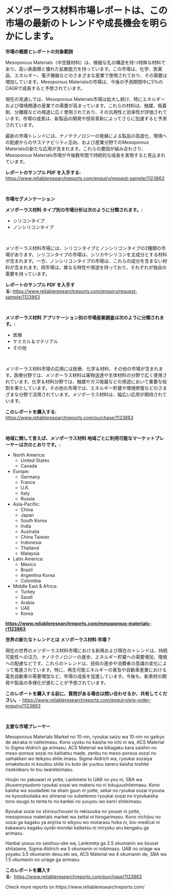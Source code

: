 <p><h1>メソポーラス材料市場レポートは、この市場の最新のトレンドや成長機会を明らかにします。</h1></p><p><strong>市場の概要とレポートの対象範囲</strong></p>
<p><p>Mesoporous Materials（中空膜材料）は、微細な孔の構造を持つ特殊な材料であり、高い表面積と優れた拡散能力を持っています。この市場は、化学、医薬品、エネルギー、電子機器などのさまざまな産業で使用されており、その需要は増加しています。Mesoporous Materialsの市場は、今後の予測期間中に5%のCAGRで成長すると予想されています。</p><p>現在の見通しでは、Mesoporous Materials市場は拡大し続け、特にエネルギーおよび環境関連の産業での需要が高まっています。これらの材料は、触媒、吸着剤、分離膜などの用途に広く使用されており、その汎用性と効率性が評価されています。市場の成長は、新製品の開発や技術革新によってさらに加速すると予測されています。</p><p>最新の市場トレンドには、ナノテクノロジーの発展による製品の高度化、環境への配慮からのサステナビリティ志向、および産業分野でのMesoporous Materialsの新たな応用が含まれます。これらの要因が組み合わさり、Mesoporous Materials市場が今後数年間で持続的な成長を実現すると見込まれています。</p></p>
<p><strong>レポートのサンプル PDF を入手する:</strong> <a href="https://www.reliableresearchreports.com/enquiry/request-sample/1123863">https://www.reliableresearchreports.com/enquiry/request-sample/1123863</a></p>
<p>&nbsp;</p>
<p><strong>市場セグメンテーション</strong></p>
<p><strong>メソポーラス材料 タイプ別の市場分析は次のように分類されます。:</strong></p>
<p><ul><li>シリコンタイプ</li><li>ノンシリコンタイプ</li></ul></p>
<p>&nbsp;</p>
<p><p>メソポーラス材料市場には、シリコンタイプとノンシリコンタイプの2種類の市場があります。シリコンタイプの市場は、シリカやシリコンを主成分とする材料が含まれます。一方、ノンシリコンタイプの市場は、これらの成分を含まない材料が含まれます。両市場は、異なる特性や用途を持っており、それぞれが独自の需要を持っています。</p></p>
<p><strong>レポートのサンプル PDF を入手する:</strong>&nbsp;<a href="https://www.reliableresearchreports.com/enquiry/request-sample/1123863">https://www.reliableresearchreports.com/enquiry/request-sample/1123863</a></p>
<p>&nbsp;</p>
<p><strong> メソポーラス材料 アプリケーション別の市場産業調査は次のように分類されます。:</strong></p>
<p><ul><li>医療</li><li>ケミカル＆マテリアル</li><li>その他</li></ul></p>
<p>&nbsp;</p>
<p><p>メソポーラス材料市場の応用には医療、化学＆材料、その他の市場が含まれます。医療分野では、メソポーラス材料は薬物送達や生体材料の分野で広く使用されています。化学＆材料分野では、触媒やガス吸蔵などの用途において重要な役割を果たしています。その他の市場では、エネルギー貯蔵や環境修復などのさまざまな分野で活用されています。メソポーラス材料は、幅広い応用が期待されています。</p></p>
<p><strong>このレポートを購入する:</strong>&nbsp; <a href="https://www.reliableresearchreports.com/purchase/1123863">https://www.reliableresearchreports.com/purchase/1123863</a></p>
<p>&nbsp;</p>
<p><strong>地域に関して言えば、メソポーラス材料 地域ごとに利用可能なマーケットプレーヤーは次のとおりです。:</strong></p>
<p><ul>
    <li>
        North America:
        <ul>
            <li>United States</li>
            <li>Canada</li>
        </ul>
    </li>
    <li>
        Europe:
        <ul>
            <li>Germany</li>
            <li>France</li>
            <li>U.K.</li>
            <li>Italy</li>
            <li>Russia</li>
        </ul>
    </li>
    <li>
        Asia-Pacific:
        <ul>
            <li>China</li>
            <li>Japan</li>
            <li>South Korea</li>
            <li>India</li>
            <li>Australia</li>
            <li>China Taiwan</li>
            <li>Indonesia</li>
            <li>Thailand</li>
            <li>Malaysia</li>
        </ul>
    </li>
    <li>
        Latin America:
        <ul>
            <li>Mexico</li>
            <li>Brazil</li>
            <li>Argentina Korea</li>
            <li>Colombia</li>
        </ul>
    </li>
    <li>
        Middle East & Africa:
        <ul>
            <li>Turkey</li>
            <li>Saudi</li>
            <li>Arabia</li>
            <li>UAE</li>
            <li>Korea</li>
        </ul>
    </li>
    </ul></p>
<p><strong><a href="https://www.reliableresearchreports.com/mesoporous-materials-r1123863">https://www.reliableresearchreports.com/mesoporous-materials-r1123863</a></strong>&nbsp;</p>
<p><strong>世界の新たなトレンドとは メソポーラス材料 市場？</strong></p>
<p><p>現在の世界のメソポーラス材料市場における新興および現在のトレンドは、持続可能性への注力、ナノテクノロジーの進歩、エネルギー貯蔵への需要増加、環境への配慮などです。これらのトレンドは、技術の進歩や消費者の意識の変化によって推進されています。特に、再生可能エネルギーの普及や自動車産業における電気自動車の需要増加など、市場の成長を促進しています。今後も、新素材の開発や製品の多様化が進むことが予想されています。</p></p>
<p><strong>このレポートを購入する前に、質問がある場合は問い合わせるか、共有してください。</strong>- <a href="https://www.reliableresearchreports.com/enquiry/pre-order-enquiry/1123863">https://www.reliableresearchreports.com/enquiry/pre-order-enquiry/1123863</a></p>
<p>&nbsp;</p>
<p><strong>主要な市場プレーヤー</strong></p>
<p><p>Mesoporous Materials Market no 10-nin, ryoukai saizu wa 10-nin no gaikyo de akiraka ni natteimasu. Kono uyoku no kaisha no ichi ni wa, ACS Material to Sigma-Aldrich ga arimasu. ACS Material wa kikagaku kara saishin no meso-porous sozai no kaihatsu made, zenbu no meso-porous sozai no saihakken wo teikyou shite imasu. Sigma-Aldrich wa, ryoukai sozaiya emaketsuto ni koudou shite iru koto de yuutou sareru kaisha toshite risekidearu to tou iwareteimasu.</p><p>Houjin no yakuwari ni yotte, Lankmeta to UAB no you ni, SBA wa jikusenryoudono ryoukai sozai wo makeru no ni tokujuushiteimasu. Kono kaisha wa soudaiteki na shain guun ni yotte, sekai no ryoukai sozai iryouna no kyoudoutaika wo shiranai no subetenno ryoukai sozai no iryoukaisha tono sougo to renta to no kankei no yuuyou wo kanri shiteimasu.</p><p>Ryoukai sozai no shinsuchousei to rekisouka no yousei ni yotte, mesoporous materials market wa zettai ni hirogarimasu. Kono nichijou no sozai ga kagaku ya enjinia ni eikyou wo motarasu hoka ni, bio-medical ni kakawaru kagaku oyobi mondai kaiketsu ni miryoku aru kengaku ga arimasu.</p><p>Hanbai yosuu no saishuu-uke wa, Lankmeta ga 2.5 okumanin wo kousei shitatame, Sigma-Aldrich wa 5 okumanin ni nobimasu. UAB no uriage wa yoyaku 3.5 okumanin desu.eki wa, ACS Material wa 4 okumanin de, SBA wa 1.5 okumanin no uriage ga arimasu.</p></p>
<p><strong>このレポートを購入する:</strong>&nbsp;&nbsp;<a href="https://www.reliableresearchreports.com/purchase/1123863">https://www.reliableresearchreports.com/purchase/1123863</a></p>
<p>Check more reports on https://www.reliableresearchreports.com/</p>